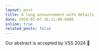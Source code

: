 ```yaml
---
layout: post
title: A long announcement with details
date: 2024-02-07 16:11:00-0400
inline: true
related_posts: false
---
```


Our abstract is accepted by VSS 2024 🥳
